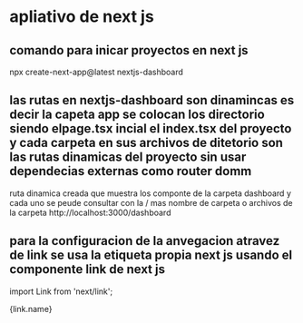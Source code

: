 # apliativo de next js 

## comando para inicar proyectos en next js


npx create-next-app@latest nextjs-dashboard 

## las rutas en nextjs-dashboard son dinamincas es decir  la capeta app se colocan los directorio siendo elpage.tsx incial el index.tsx  del proyecto y cada carpeta en sus archivos de ditetorio son las rutas dinamicas del proyecto sin usar dependecias externas como router domm

ruta dinamica creada que muestra los componte de la carpeta dashboard y cada uno se peude consultar con la / mas nombre de carpeta o archivos de la carpeta
http://localhost:3000/dashboard


## para  la configuracion de la anvegacion atravez de link se usa la etiqueta propia  next js usando el componente link de next js

import Link from 'next/link';

  <Link
            key={link.name}
            href={link.href}
            className="flex h-[48px] grow items-center justify-center gap-2 rounded-md bg-gray-50 p-3 text-sm font-medium hover:bg-sky-100 hover:text-blue-600 md:flex-none md:justify-start md:p-2 md:px-3"
          >
            <LinkIcon className="w-6" />
            <p className="hidden md:block">{link.name}</p>
          </Link>
